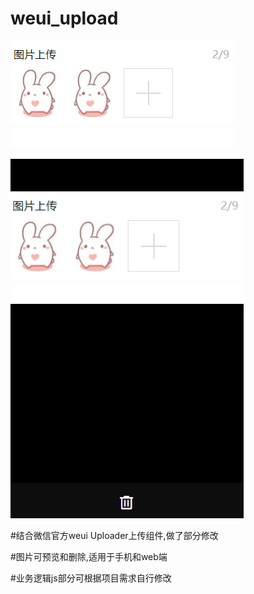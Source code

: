 # weui_upload
 ![image](https://github.com/caile1993/weui_upload/blob/master/示例图片.png)
 
 ![image](https://github.com/caile1993/weui_upload/blob/master/%E7%A4%BA%E4%BE%8B%E5%9B%BE%E7%89%872.png)
 
 #结合微信官方weui Uploader上传组件,做了部分修改
 
 #图片可预览和删除,适用于手机和web端
 
 #业务逻辑js部分可根据项目需求自行修改
